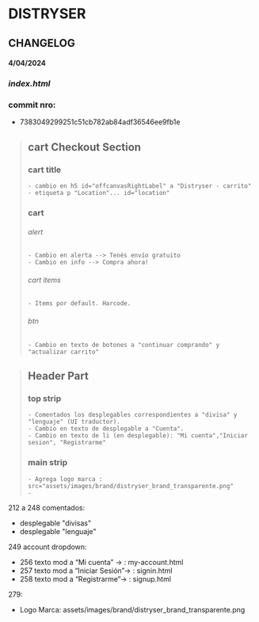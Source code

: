 # DISTRYSER 

## CHANGELOG


#### 4/04/2024

### ***index.html***

### commit nro: 
- 7383049299251c51cb782ab84adf36546ee9fb1e



> ## cart Checkout Section 
> ### cart title
>     - cambio en h5 id="offcanvasRightLabel" a "Distryser - carrito"
>     - etiqueta p "Location"... id="location"
>
>### cart
>###### alert
>     - Cambio en alerta --> Tenés envío gratuito
>     - Cambio en info --> Compra ahora! 
>
>###### cart items
>     - Items por default. Harcode. 
>
>###### btn
>     - Cambio en texto de botones a "continuar comprando" y "actualizar carrito"

> ## Header Part
> ### top strip
>     - Comentados los desplegables correspondientes a "divisa" y "lenguaje" (UI traductor).
>     - Cambio en texto de desplegable a "Cuenta".
>     - Cambio en texto de li (en desplegable): "Mi cuenta","Iniciar sesion", "Registrarme"
>
> ### main strip
>     - Agrega logo marca : src="assets/images/brand/distryser_brand_transparente.png"
>     - 
>
>
>
>

 212 a 248 comentados:
  - desplegable "divisas"
  - desplegable "lenguaje" 

 249 account dropdown:
  - 256 texto mod a “Mi cuenta” → <a>: my-account.html
  - 257 texto mod a “Iniciar Sesión”→ <a>: signin.html
  - 258 texto mod a “Registrarme”→ <a>: signup.html

 279:
  - Logo Marca: assets/images/brand/distryser_brand_transparente.png


